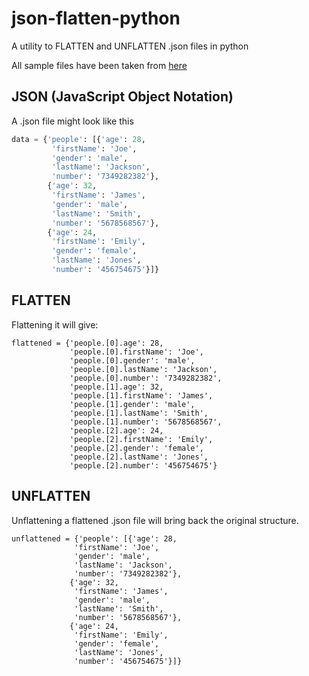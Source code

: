 # json-flatten-python
A utility to FLATTEN and UNFLATTEN .json files in python

All sample files have been taken from [here](https://filesamples.com/formats/json)

## JSON (JavaScript Object Notation)

A .json file might look like this
```python
data = {'people': [{'age': 28,
         'firstName': 'Joe',
         'gender': 'male',
         'lastName': 'Jackson',
         'number': '7349282382'},
        {'age': 32,
         'firstName': 'James',
         'gender': 'male',
         'lastName': 'Smith',
         'number': '5678568567'},
        {'age': 24,
         'firstName': 'Emily',
         'gender': 'female',
         'lastName': 'Jones',
         'number': '456754675'}]}

```
## FLATTEN

Flattening it will give:
```
flattened = {'people.[0].age': 28,
             'people.[0].firstName': 'Joe',
             'people.[0].gender': 'male',
             'people.[0].lastName': 'Jackson',
             'people.[0].number': '7349282382',
             'people.[1].age': 32,
             'people.[1].firstName': 'James',
             'people.[1].gender': 'male',
             'people.[1].lastName': 'Smith',
             'people.[1].number': '5678568567',
             'people.[2].age': 24,
             'people.[2].firstName': 'Emily',
             'people.[2].gender': 'female',
             'people.[2].lastName': 'Jones',
             'people.[2].number': '456754675'}
 ```
## UNFLATTEN

 Unflattening a flattened .json file will bring back the original structure.
 ```
unflattened = {'people': [{'age': 28,
               'firstName': 'Joe',
               'gender': 'male',
               'lastName': 'Jackson',
               'number': '7349282382'},
              {'age': 32,
               'firstName': 'James',
               'gender': 'male',
               'lastName': 'Smith',
               'number': '5678568567'},
              {'age': 24,
               'firstName': 'Emily',
               'gender': 'female',
               'lastName': 'Jones',
               'number': '456754675'}]}
```

